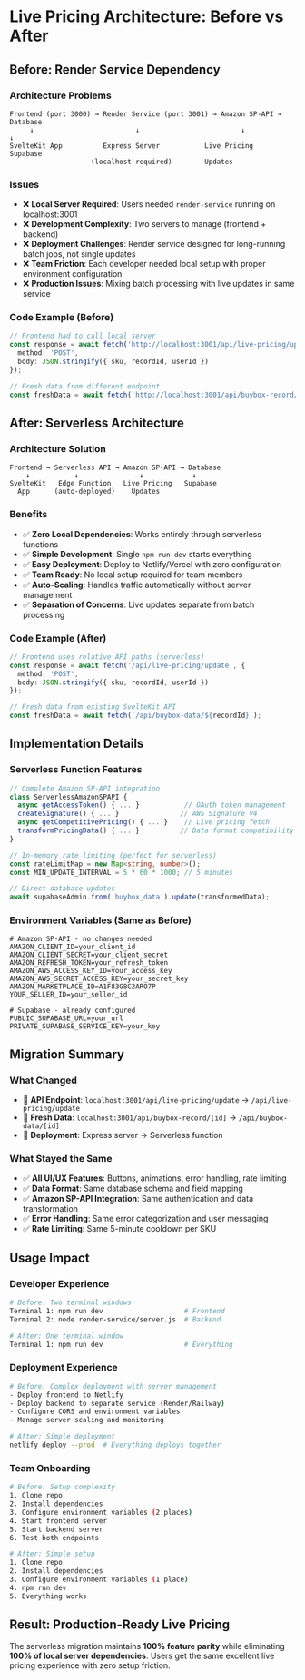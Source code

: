 # Live Pricing Architecture: Before vs After

## Before: Render Service Dependency

### Architecture Problems
```
Frontend (port 3000) → Render Service (port 3001) → Amazon SP-API → Database
     ↓                         ↓                         ↓            ↓
SvelteKit App          Express Server           Live Pricing    Supabase
                    (localhost required)        Updates
```

### Issues
- ❌ **Local Server Required**: Users needed `render-service` running on localhost:3001
- ❌ **Development Complexity**: Two servers to manage (frontend + backend)
- ❌ **Deployment Challenges**: Render service designed for long-running batch jobs, not single updates
- ❌ **Team Friction**: Each developer needed local setup with proper environment configuration
- ❌ **Production Issues**: Mixing batch processing with live updates in same service

### Code Example (Before)
```typescript
// Frontend had to call local server
const response = await fetch('http://localhost:3001/api/live-pricing/update', {
  method: 'POST',
  body: JSON.stringify({ sku, recordId, userId })
});

// Fresh data from different endpoint
const freshData = await fetch(`http://localhost:3001/api/buybox-record/${recordId}`);
```

## After: Serverless Architecture

### Architecture Solution
```
Frontend → Serverless API → Amazon SP-API → Database
    ↓           ↓               ↓            ↓
SvelteKit   Edge Function   Live Pricing   Supabase
  App      (auto-deployed)    Updates
```

### Benefits
- ✅ **Zero Local Dependencies**: Works entirely through serverless functions
- ✅ **Simple Development**: Single `npm run dev` starts everything
- ✅ **Easy Deployment**: Deploy to Netlify/Vercel with zero configuration
- ✅ **Team Ready**: No local setup required for team members
- ✅ **Auto-Scaling**: Handles traffic automatically without server management
- ✅ **Separation of Concerns**: Live updates separate from batch processing

### Code Example (After)
```typescript
// Frontend uses relative API paths (serverless)
const response = await fetch('/api/live-pricing/update', {
  method: 'POST',
  body: JSON.stringify({ sku, recordId, userId })
});

// Fresh data from existing SvelteKit API
const freshData = await fetch(`/api/buybox-data/${recordId}`);
```

## Implementation Details

### Serverless Function Features
```typescript
// Complete Amazon SP-API integration
class ServerlessAmazonSPAPI {
  async getAccessToken() { ... }           // OAuth token management
  createSignature() { ... }               // AWS Signature V4
  async getCompetitivePricing() { ... }    // Live pricing fetch
  transformPricingData() { ... }          // Data format compatibility
}

// In-memory rate limiting (perfect for serverless)
const rateLimitMap = new Map<string, number>();
const MIN_UPDATE_INTERVAL = 5 * 60 * 1000; // 5 minutes

// Direct database updates
await supabaseAdmin.from('buybox_data').update(transformedData);
```

### Environment Variables (Same as Before)
```env
# Amazon SP-API - no changes needed
AMAZON_CLIENT_ID=your_client_id
AMAZON_CLIENT_SECRET=your_client_secret
AMAZON_REFRESH_TOKEN=your_refresh_token
AMAZON_AWS_ACCESS_KEY_ID=your_access_key
AMAZON_AWS_SECRET_ACCESS_KEY=your_secret_key
AMAZON_MARKETPLACE_ID=A1F83G8C2ARO7P
YOUR_SELLER_ID=your_seller_id

# Supabase - already configured
PUBLIC_SUPABASE_URL=your_url
PRIVATE_SUPABASE_SERVICE_KEY=your_key
```

## Migration Summary

### What Changed
- 🔄 **API Endpoint**: `localhost:3001/api/live-pricing/update` → `/api/live-pricing/update`
- 🔄 **Fresh Data**: `localhost:3001/api/buybox-record/[id]` → `/api/buybox-data/[id]`
- 🔄 **Deployment**: Express server → Serverless function

### What Stayed the Same
- ✅ **All UI/UX Features**: Buttons, animations, error handling, rate limiting
- ✅ **Data Format**: Same database schema and field mapping
- ✅ **Amazon SP-API Integration**: Same authentication and data transformation
- ✅ **Error Handling**: Same error categorization and user messaging
- ✅ **Rate Limiting**: Same 5-minute cooldown per SKU

## Usage Impact

### Developer Experience
```bash
# Before: Two terminal windows
Terminal 1: npm run dev                    # Frontend
Terminal 2: node render-service/server.js  # Backend

# After: One terminal window
Terminal 1: npm run dev                    # Everything
```

### Deployment Experience
```bash
# Before: Complex deployment with server management
- Deploy frontend to Netlify
- Deploy backend to separate service (Render/Railway)
- Configure CORS and environment variables
- Manage server scaling and monitoring

# After: Simple deployment
netlify deploy --prod  # Everything deploys together
```

### Team Onboarding
```bash
# Before: Setup complexity
1. Clone repo
2. Install dependencies
3. Configure environment variables (2 places)
4. Start frontend server
5. Start backend server
6. Test both endpoints

# After: Simple setup
1. Clone repo
2. Install dependencies  
3. Configure environment variables (1 place)
4. npm run dev
5. Everything works
```

## Result: Production-Ready Live Pricing

The serverless migration maintains **100% feature parity** while eliminating **100% of local server dependencies**. Users get the same excellent live pricing experience with zero setup friction.
